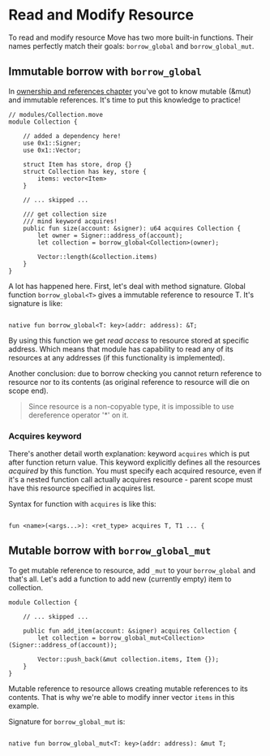 # Read and Modify Resource

To read and modify resource Move has two more built-in functions. Their names perfectly match their goals: `borrow_global` and `borrow_global_mut`.

## Immutable borrow with `borrow_global`

In [ownership and references chapter](/advanced-topics/ownership-and-references.md) you've got to know mutable (&mut) and immutable references. It's time to put this knowledge to practice!

```Move
// modules/Collection.move
module Collection {

    // added a dependency here!
    use 0x1::Signer;
    use 0x1::Vector;

    struct Item has store, drop {}
    struct Collection has key, store {
        items: vector<Item>
    }

    // ... skipped ...

    /// get collection size
    /// mind keyword acquires!
    public fun size(account: &signer): u64 acquires Collection {
        let owner = Signer::address_of(account);
        let collection = borrow_global<Collection>(owner);

        Vector::length(&collection.items)
    }
}
```

A lot has happened here. First, let's deal with method signature. Global function `borrow_global<T>` gives a immutable reference to resource T. It's signature is like:

```Move

native fun borrow_global<T: key>(addr: address): &T;

```

By using this function we get *read access* to resource stored at specific address. Which means that module has capability to read any of its resources at any addresses (if this functionality is implemented).

Another conclusion: due to borrow checking you cannot return reference to resource nor to its contents (as original reference to resource will die on scope end).

> Since resource is a non-copyable type, it is impossible to use dereference operator '*' on it.

### Acquires keyword

There's another detail worth explanation: keyword `acquires` which is put after function return value. This keyword explicitly defines all the resources *acquired* by this function. You must specify each acquired resource, even if it's a nested function call actually acquires resource - parent scope must have this resource specified in acquires list.

Syntax for function with `acquires` is like this:

```Move

fun <name>(<args...>): <ret_type> acquires T, T1 ... {

```

## Mutable borrow with `borrow_global_mut`

To get mutable reference to resource, add `_mut` to your `borrow_global` and that's all. Let's add a function to add new (currently empty) item to collection.

```Move
module Collection {

    // ... skipped ...

    public fun add_item(account: &signer) acquires Collection {
        let collection = borrow_global_mut<Collection>(Signer::address_of(account));

        Vector::push_back(&mut collection.items, Item {});
    }
}
```

Mutable reference to resource allows creating mutable references to its contents. That is why we're able to modify inner vector `items` in this example.

Signature for `borrow_global_mut` is:

```Move

native fun borrow_global_mut<T: key>(addr: address): &mut T;

```
